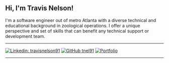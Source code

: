 <h2> Hi, I'm Travis Nelson!</h2>
<p>I'm a software engineer out of metro Atlanta with a diverse technical and educational background in zoological operations. I offer a unique perspective and set of skills that can benefit any technical support or development team.</p>

---

[![Linkedin: travisnelson91](https://img.shields.io/badge/-travisnelson91-blue?style=for-the-badge&logo=Linkedin&logoColor=white&link=https://www.linkedin.com/in/travisnelson91/)](https://www.linkedin.com/in/travisnelson91/)
[![GitHub tnel91](https://img.shields.io/badge/-tnel91-white?style=for-the-badge&logo=GitHub&logoColor=black&link=https://github.com/tnel91)](https://github.com/tnel91)
[![Portfolio](https://img.shields.io/badge/-Portfolio-F7DF1E?style=for-the-badge&logo=JavaScript&logoColor=black&link=https://travis-nelson.netlify.app/)](https://travis-nelson.netlify.app/)


---
